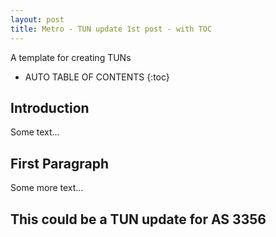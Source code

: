 ```yaml
---
layout: post
title: Metro - TUN update 1st post - with TOC
---
```

A template for creating TUNs

<!-- excerpt separator -->

* AUTO TABLE OF CONTENTS
{:toc}

## Introduction
Some text...

## First Paragraph
Some more text...
## This could be a TUN update for AS 3356
